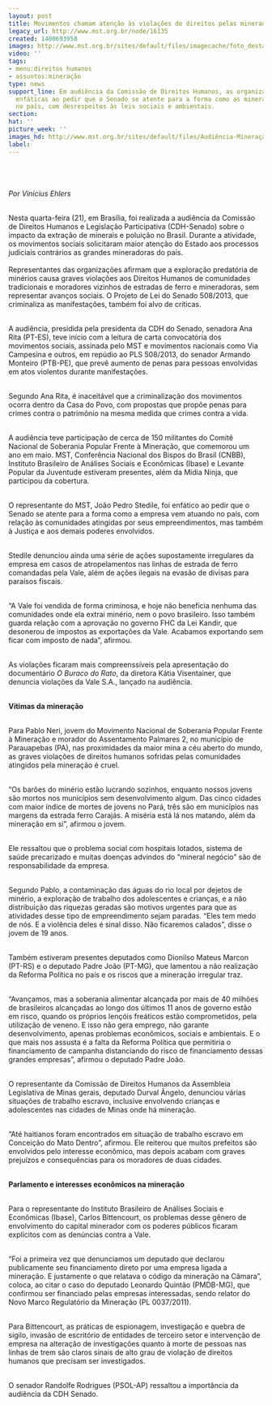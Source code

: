 ```yaml
---
layout: post
title: Movimentos chamam atenção às violações de direitos pelas mineradoras
legacy_url: http://www.mst.org.br/node/16135
created: 1400693958
images: http://www.mst.org.br/sites/default/files/imagecache/foto_destaque/Audiência-Mineração-1!.jpg
video: ''
tags:
- menu:direitos humanos
- assuntos:mineração
type: news
support_line: Em audiência da Comissão de Direitos Humanos, as organizações foram
  enfáticas ao pedir que o Senado se atente para a forma como as mineradoras vem atuando
  no país, com desrespeitos às leis sociais e ambientais.
section: 
hat: ''
picture_week: ''
images_hd: http://www.mst.org.br/sites/default/files/Audiência-Mineração-1!.jpg
label: 
---
```

<p><img style="margin: 10px;" src="http://www.mst.org.br/sites/default/files/Audi%C3%AAncia-Minera%C3%A7%C3%A3o-1.jpg" alt=""></p><p><em><br>Por Vinicius Ehlers</em></p><div><br>Nesta quarta-feira (21), em Brasília, foi realizada a audiência da Comissão de Direitos Humanos e Legislação Participativa (CDH-Senado) sobre o impacto da extração de minerais e poluição no Brasil. Durante a atividade, os movimentos sociais solicitaram maior atenção do Estado aos processos judiciais contrários as grandes mineradoras do país.</div><div><br>Representantes das organizações afirmam que a exploração predatória de minérios causa graves violações aos Direitos Humanos de comunidades tradicionais e moradores vizinhos de estradas de ferro e mineradoras, sem representar avanços sociais. O Projeto de Lei do Senado 508/2013, que criminaliza as manifestações, também foi alvo de críticas.</div><p><br>A audiência, presidida pela presidenta da CDH do Senado, senadora Ana Rita (PT-ES), teve início com a leitura de carta convocatória dos movimentos sociais, assinada pelo MST e movimentos nacionais como Via Campesina e outros, em repúdio ao PLS 508/2013, do senador Armando Monteiro (PTB-PE), que prevê aumento de penas para pessoas envolvidas em atos violentos durante manifestações.</p><p><br>Segundo Ana Rita, é inaceitável que a criminalização dos movimentos ocorra dentro da Casa do Povo, com propostas que propõe penas para crimes contra o patrimônio na mesma medida que crimes contra a vida.</p><p><br>A audiência teve participação de cerca de 150 militantes do Comitê Nacional de Soberania Popular Frente à Mineração, que comemorou um ano em maio. MST, Conferência Nacional dos Bispos do Brasil (CNBB), Instituto Brasileiro de Análises Sociais e Econômicas (Ibase) e Levante Popular da Juventude estiveram presentes, além da Mídia Ninja, que participou da cobertura.</p><p><br>O representante do MST, João Pedro Stedile, foi enfático ao pedir que o Senado se atente para a forma como a empresa vem atuando no país, com relação às comunidades atingidas por seus empreendimentos, mas também à Justiça e aos demais poderes envolvidos.</p><p><br>Stedile denunciou ainda uma série de ações supostamente irregulares da empresa em casos de atropelamentos nas linhas de estrada de ferro comandadas pela Vale, além de ações ilegais na evasão de divisas para paraísos fiscais.</p><p><br>“A Vale foi vendida de forma criminosa, e hoje não beneficia nenhuma das comunidades onde ela extrai minério, nem o povo brasileiro. Isso também guarda relação com a aprovação no governo FHC da Lei Kandir, que desonerou de impostos as exportações da Vale. Acabamos exportando sem ficar com imposto de nada”, afirmou.</p><p><br>As violações ficaram mais compreenssíveis pela apresentação do documentário <em>O Buraco do Rato</em>, da diretora Kátia Visentainer, que denuncia violações da Vale S.A., lançado na audiência.</p><p><br><strong>Vítimas da mineração</strong></p><p><br>Para Pablo Neri, jovem do Movimento Nacional de Soberania Popular Frente à Mineração e&nbsp;morador do Assentamento Palmares 2, no município de Parauapebas (PA), nas proximidades da maior mina a céu aberto do mundo, as graves violações de direitos humanos sofridas pelas comunidades atingidos pela mineração é cruel.</p><p><br>“Os barões do minério estão lucrando sozinhos, enquanto nossos jovens são mortos nos municípios sem desenvolvimento algum.&nbsp;Das cinco cidades com maior índice de mortes de jovens no Pará, três são em municípios nas margens da estrada ferro Carajás. A miséria está lá nos matando, além da mineração em si”, afirmou o jovem.</p><p><br>Ele ressaltou que o problema social com hospitais lotados, sistema de saúde precarizado e muitas doenças advindos do “mineral negócio” são de responsabilidade da empresa.</p><p><br>Segundo Pablo, a contaminação das águas do rio local por dejetos de minério, a exploração de trabalho dos adolescentes e crianças, e a não distribuição das riquezas geradas são motivos urgentes para que as atividades desse tipo de empreendimento sejam paradas. “Eles tem medo de nós. E a violência deles é sinal disso. Não ficaremos calados”, disse o jovem de 19 anos.</p><p><br>Também estiveram presentes deputados como Dionilso Mateus Marcon (PT-RS) e o deputado Padre João (PT-MG), que lamentou a não realização da Reforma Política no país e os riscos que a mineração irregular traz.</p><p><br>“Avançamos, mas a soberania alimentar alcançada por mais de 40 milhões de brasileiros alcançadas ao longo dos últimos 11 anos de governo estão em risco, quando os próprios lençóis freáticos estão comprometidos, pela utilização de veneno. E isso não gera emprego, não garante desenvolvimento, apenas problemas econômicos, sociais e ambientais. E o que mais nos assusta é a falta da Reforma Política que permitiria o financiamento de campanha distanciando do risco de financiamento dessas grandes empresas”, afirmou o deputado Padre João.</p><p><br>O representante da Comissão de Direitos Humanos da Assembleia Legislativa de Minas gerais, deputado Durval Ângelo, denunciou várias situações de trabalho escravo, inclusive envolvendo crianças e adolescentes nas cidades de Minas onde há mineração.</p><p><br>“Até haitianos foram encontrados em situação de trabalho escravo em Conceição do Mato Dentro”, afirmou. Ele reiterou que muitos prefeitos são envolvidos pelo interesse econômico, mas depois acabam com graves prejuízos e consequências para os moradores de duas cidades.</p><p><br><strong>Parlamento e interesses econômicos na mineração</strong></p><p><br>Para o representante do Instituto Brasileiro de Análises Sociais e Econômicas (Ibase), Carlos Bittencourt, os problemas desse gênero de envolvimento do capital minerador com os poderes públicos ficaram explícitos com as denúncias contra a Vale.</p><p><br>“Foi a primeira vez que denunciamos um deputado que declarou publicamente seu financiamento direto por uma empresa ligada a mineração. E justamente o que relatava o código da mineração na Câmara”, coloca, ao citar o caso do deputado Leonardo Quintão (PMDB-MG), que confirmou ser financiado pelas empresas interessadas, sendo relator do Novo Marco Regulatório da Mineração (PL 0037/2011).</p><p><br>Para Bittencourt, as práticas de espionagem, investigação e quebra de sigilo, invasão de escritório de entidades de terceiro setor e intervenção de empresa na alteração de investigações quanto à morte de pessoas nas linhas de trem são claros sinais de alto grau de violação de direitos humanos que precisam ser investigados.</p><p><br>O senador Randolfe Rodrigues (PSOL-AP) ressaltou a importância da audiência da CDH Senado.</p><p>&nbsp;</p><div>&nbsp;</div>

